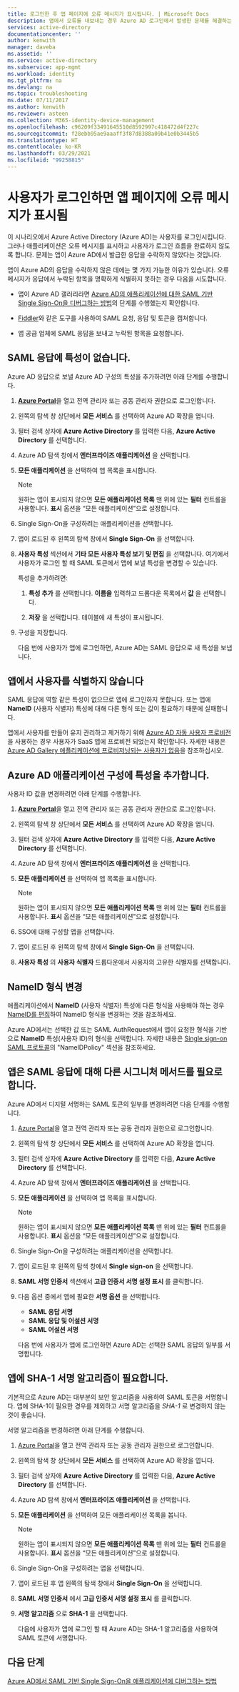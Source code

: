 ```yaml
---
title: 로그인한 후 앱 페이지에 오류 메시지가 표시됩니다. | Microsoft Docs
description: 앱에서 오류를 내보내는 경우 Azure AD 로그인에서 발생한 문제를 해결하는 방법
services: active-directory
documentationcenter: ''
author: kenwith
manager: daveba
ms.assetid: ''
ms.service: active-directory
ms.subservice: app-mgmt
ms.workload: identity
ms.tgt_pltfrm: na
ms.devlang: na
ms.topic: troubleshooting
ms.date: 07/11/2017
ms.author: kenwith
ms.reviewer: asteen
ms.collection: M365-identity-device-management
ms.openlocfilehash: c96209f33491645510d8592997c418472d4f227c
ms.sourcegitcommit: f28ebb95ae9aaaff3f87d8388a09b41e0b3445b5
ms.translationtype: HT
ms.contentlocale: ko-KR
ms.lasthandoff: 03/29/2021
ms.locfileid: "99258815"
---
```

# <a name="an-app-page-shows-an-error-message-after-the-user-signs-in"></a>사용자가 로그인하면 앱 페이지에 오류 메시지가 표시됨

이 시나리오에서 Azure Active Directory (Azure AD)는 사용자를 로그인시킵니다. 그러나 애플리케이션은 오류 메시지를 표시하고 사용자가 로그인 흐름을 완료하지 않도록 합니다. 문제는 앱이 Azure AD에서 발급한 응답을 수락하지 않았다는 것입니다.

앱이 Azure AD의 응답을 수락하지 않은 데에는 몇 가지 가능한 이유가 있습니다. 오류 메시지가 응답에서 누락된 항목을 명확하게 식별하지 못하는 경우 다음을 시도합니다.

-   앱이 Azure AD 갤러리라면 [Azure AD의 애플리케이션에 대한 SAML 기반 Single Sign-On을 디버그하는 방법](./debug-saml-sso-issues.md)의 단계를 수행했는지 확인합니다.

-   [Fiddler](https://www.telerik.com/fiddler)와 같은 도구를 사용하여 SAML 요청, 응답 및 토큰을 캡처합니다.

-   앱 공급 업체에 SAML 응답을 보내고 누락된 항목을 요청합니다.

## <a name="attributes-are-missing-from-the-saml-response"></a>SAML 응답에 특성이 없습니다.

Azure AD 응답으로 보낼 Azure AD 구성의 특성을 추가하려면 아래 단계를 수행합니다.

1. [**Azure Portal**](https://portal.azure.com/)을 열고 전역 관리자 또는 공동 관리자 권한으로 로그인합니다.

2. 왼쪽의 탐색 창 상단에서 **모든 서비스** 를 선택하여 Azure AD 확장을 엽니다.

3. 필터 검색 상자에 **Azure Active Directory** 를 입력한 다음, **Azure Active Directory** 를 선택합니다.

4. Azure AD 탐색 창에서 **엔터프라이즈 애플리케이션** 을 선택합니다.

5. **모든 애플리케이션** 을 선택하여 앱 목록을 표시합니다.

   > [!NOTE]
   > 원하는 앱이 표시되지 않으면 **모든 애플리케이션 목록** 맨 위에 있는 **필터** 컨트롤을 사용합니다. **표시** 옵션을 “모든 애플리케이션”으로 설정합니다.

6. Single Sign-On을 구성하려는 애플리케이션을 선택합니다.

7. 앱이 로드된 후 왼쪽의 탐색 창에서 **Single Sign-On** 을 선택합니다.

8. **사용자 특성** 섹션에서 **기타 모든 사용자 특성 보기 및 편집** 을 선택합니다. 여기에서 사용자가 로그인 할 때 SAML 토큰에서 앱에 보낼 특성을 변경할 수 있습니다.

   특성을 추가하려면:

   1. **특성 추가** 를 선택합니다. **이름을** 입력하고 드롭다운 목록에서 **값** 을 선택합니다.

   1.  **저장** 을 선택합니다. 테이블에 새 특성이 표시됩니다.

9. 구성을 저장합니다.

   다음 번에 사용자가 앱에 로그인하면, Azure AD는 SAML 응답으로 새 특성을 보냅니다.

## <a name="the-app-doesnt-identify-the-user"></a>앱에서 사용자를 식별하지 않습니다

SAML 응답에 역할 같은 특성이 없으므로 앱에 로그인하지 못합니다. 또는 앱에 **NameID** (사용자 식별자) 특성에 대해 다른 형식 또는 값이 필요하기 때문에 실패합니다.

앱에서 사용자를 만들어 유지 관리하고 제거하기 위해 [Azure AD 자동 사용자 프로비전](../app-provisioning/user-provisioning.md)을 사용하는 경우 사용자가 SaaS 앱에 프로비전 되었는지 확인합니다. 자세한 내용은 [Azure AD Gallery 애플리케이션에 프로비저닝되는 사용자가 없음](../app-provisioning/application-provisioning-config-problem-no-users-provisioned.md)을 참조하십시오.

## <a name="add-an-attribute-to-the-azure-ad-app-configuration"></a>Azure AD 애플리케이션 구성에 특성을 추가합니다.

사용자 ID 값을 변경하려면 아래 단계를 수행합니다.

1. [**Azure Portal**](https://portal.azure.com/)을 열고 전역 관리자 또는 공동 관리자 권한으로 로그인합니다.

2. 왼쪽의 탐색 창 상단에서 **모든 서비스** 를 선택하여 Azure AD 확장을 엽니다.

3. 필터 검색 상자에 **Azure Active Directory** 를 입력한 다음, **Azure Active Directory** 를 선택합니다.

4. Azure AD 탐색 창에서 **엔터프라이즈 애플리케이션** 을 선택합니다.

5. **모든 애플리케이션** 을 선택하여 앱 목록을 표시합니다.

   > [!NOTE]
   > 원하는 앱이 표시되지 않으면 **모든 애플리케이션 목록** 맨 위에 있는 **필터** 컨트롤을 사용합니다. **표시** 옵션을 “모든 애플리케이션”으로 설정합니다.

6. SSO에 대해 구성할 앱을 선택합니다.

7. 앱이 로드된 후 왼쪽의 탐색 창에서 **Single Sign-On** 을 선택합니다.

8. **사용자 특성** 의 **사용자 식별자** 드롭다운에서 사용자의 고유한 식별자를 선택합니다.

## <a name="change-the-nameid-format"></a>NameID 형식 변경

애플리케이션에서 **NameID** (사용자 식별자) 특성에 다른 형식을 사용해야 하는 경우 [NameID를 편집](../develop/active-directory-saml-claims-customization.md#editing-nameid)하여 NameID 형식을 변경하는 것을 참조하세요.

Azure AD에서는 선택한 값 또는 SAML AuthRequest에서 앱이 요청한 형식을 기반으로 **NameID** 특성(사용자 ID)의 형식을 선택합니다. 자세한 내용은 [Single sign-on SAML 프로토콜](../develop/single-sign-on-saml-protocol.md#nameidpolicy)의 "NameIDPolicy" 섹션을 참조하세요.

## <a name="the-app-expects-a-different-signature-method-for-the-saml-response"></a>앱은 SAML 응답에 대해 다른 시그니처 메서드를 필요로 합니다.

Azure AD에서 디지털 서명하는 SAML 토큰의 일부를 변경하려면 다음 단계를 수행합니다.

1. [Azure Portal](https://portal.azure.com/)을 열고 전역 관리자 또는 공동 관리자 권한으로 로그인합니다.

2. 왼쪽의 탐색 창 상단에서 **모든 서비스** 를 선택하여 Azure AD 확장을 엽니다.

3. 필터 검색 상자에 **Azure Active Directory** 를 입력한 다음, **Azure Active Directory** 를 선택합니다.

4. Azure AD 탐색 창에서 **엔터프라이즈 애플리케이션** 을 선택합니다.

5. **모든 애플리케이션** 을 선택하여 앱 목록을 표시합니다.

   > [!NOTE]
   > 원하는 앱이 표시되지 않으면 **모든 애플리케이션 목록** 맨 위에 있는 **필터** 컨트롤을 사용합니다. **표시** 옵션을 “모든 애플리케이션”으로 설정합니다.

6. Single Sign-On을 구성하려는 애플리케이션을 선택합니다.

7. 앱이 로드된 후 왼쪽의 탐색 창에서 **Single sign-on** 을 선택합니다.

8. **SAML 서명 인증서** 섹션에서 **고급 인증서 서명 설정 표시** 를 클릭합니다.

9. 다음 옵션 중에서 앱에 필요한 **서명 옵션** 을 선택합니다.

   * **SAML 응답 서명**
   * **SAML 응답 및 어설션 서명**
   * **SAML 어설션 서명**

   다음 번에 사용자가 앱에 로그인하면 Azure AD는 선택한 SAML 응답의 일부를 서명합니다.

## <a name="the-app-expects-the-sha-1-signing-algorithm"></a>앱에 SHA-1 서명 알고리즘이 필요합니다.

기본적으로 Azure AD는 대부분의 보안 알고리즘을 사용하여 SAML 토큰을 서명합니다. 앱에 SHA-1이 필요한 경우를 제외하고 서명 알고리즘을 *SHA-1* 로 변경하지 않는 것이 좋습니다.

서명 알고리즘을 변경하려면 아래 단계를 수행합니다.

1. [Azure Portal](https://portal.azure.com/)을 열고 전역 관리자 또는 공동 관리자 권한으로 로그인합니다.

2. 왼쪽의 탐색 창 상단에서 **모든 서비스** 를 선택하여 Azure AD 확장을 엽니다.

3. 필터 검색 상자에 **Azure Active Directory** 를 입력한 다음, **Azure Active Directory** 를 선택합니다.

4. Azure AD 탐색 창에서 **엔터프라이즈 애플리케이션** 을 선택합니다.

5. **모든 애플리케이션** 을 선택하여 모든 애플리케이션 목록을 봅니다.

   > [!NOTE]
   > 원하는 앱이 표시되지 않으면 **모든 애플리케이션 목록** 맨 위에 있는 **필터** 컨트롤을 사용합니다. **표시** 옵션을 “모든 애플리케이션”으로 설정합니다.

6. Single Sign-On을 구성하려는 앱을 선택합니다.

7. 앱이 로드된 후 앱 왼쪽의 탐색 창에서 **Single Sign-On** 을 선택합니다.

8. **SAML 서명 인증서** 에서 **고급 인증서 서명 설정 표시** 를 클릭합니다.

9. **서명 알고리즘** 으로 **SHA-1** 을 선택합니다.

   다음에 사용자가 앱에 로그인 할 때 Azure AD는 SHA-1 알고리즘을 사용하여 SAML 토큰에 서명합니다.

## <a name="next-steps"></a>다음 단계
[Azure AD에서 SAML 기반 Single Sign-On을 애플리케이션에 디버그하는 방법](./debug-saml-sso-issues.md)